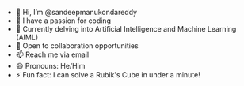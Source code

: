 - 👋 Hi, I’m @sandeepmanukondareddy
- 👀 I have a passion for coding
- 🌱 Currently delving into Artificial Intelligence and Machine Learning (AIML)
- 💞️ Open to collaboration opportunities
- 📫 Reach me via email
- 😄 Pronouns: He/Him
- ⚡ Fun fact: I can solve a Rubik's Cube in under a minute!

<!---
sandeepmanukondareddy/sandeepmanukondareddy is a ✨ special ✨ repository because its `README.md` (this file) appears on your GitHub profile.
You can click the Preview link to take a look at your changes.
--->
